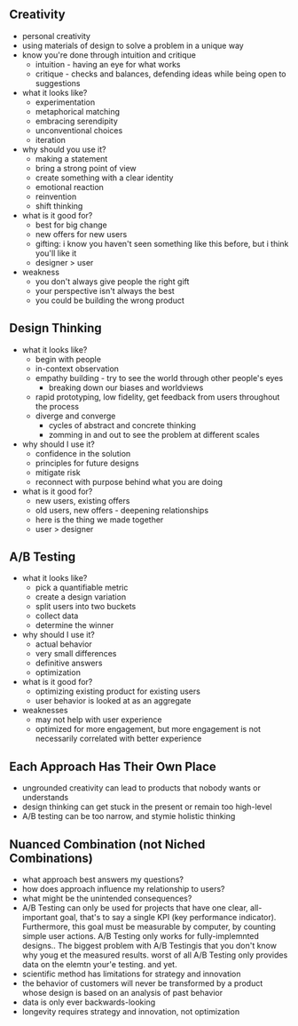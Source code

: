 ## Creativity
* personal creativity
* using materials of design to solve a problem in a unique way
* know you're done through intuition and critique
    * intuition - having an eye for what works
    * critique - checks and balances, defending ideas while being open to suggestions
* what it looks like?
    * experimentation
    * metaphorical matching
    * embracing serendipity
    * unconventional choices
    * iteration
* why should you use it?
    * making a statement
    * bring a strong point of view
    * create something with a clear identity
    * emotional reaction
    * reinvention
    * shift thinking
* what is it good for?
    * best for big change
    * new offers for new users
    * gifting: i know you haven't seen something like this before, but i think you'll like it
    * designer > user
* weakness
    * you don't always give people the right gift
    * your perspective isn't always the best
    * you could be building the wrong product

## Design Thinking
* what it looks like?
    * begin with people
    * in-context observation
    * empathy building - try to see the world through other people's eyes
        * breaking down our biases and worldviews
    * rapid prototyping, low fidelity, get feedback from users throughout the process
    * diverge and converge
        * cycles of abstract and concrete thinking
        * zomming in and out to see the problem at different scales
* why should I use it?
    * confidence in the solution
    * principles for future designs 
    * mitigate risk
    * reconnect with purpose behind what you are doing
* what is it good for?
    * new users, existing offers
    * old users, new offers - deepening relationships
    * here is the thing we made together 
    * user > designer

## A/B Testing
* what it looks like?
    * pick a quantifiable metric
    * create a design variation
    * split users into two buckets
    * collect data
    * determine the winner
* why should I use it?
    * actual behavior
    * very small differences
    * definitive answers
    * optimization
* what is it good for?
    * optimizing existing product for existing users
    * user behavior is looked at as an aggregate
* weaknesses
    * may not help with user experience
    * optimized for more engagement, but more engagement is not necessarily correlated with better experience

## Each Approach Has Their Own Place
* ungrounded creativity can lead to products that nobody wants or understands
* design thinking can get stuck in the present or remain too high-level
* A/B testing can be too narrow, and stymie holistic thinking

## Nuanced Combination (not Niched Combinations)
* what approach best answers my questions?
* how does approach influence my relationship to users?
* what might be the unintended consequences?
* A/B Testing can only be used for projects that have one clear, all-important goal, that's to say a single KPI (key performance indicator). Furthermore, this goal must be measurable by computer, by counting simple user actions. A/B Testing only works for fully-implemnted designs.. The biggest problem with A/B Testingis that you don't know why youg et the measured results. worst of all A/B Testing only provides data on the elemtn your'e testing. and yet. 
* scientific method has limitations for strategy and innovation
* the behavior of customers will never be transformed by a product whose design is based on an analysis of past behavior
* data is only ever backwards-looking
* longevity requires strategy and innovation, not optimization
